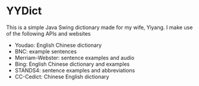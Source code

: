 # YYDict

This is a simple Java Swing dictionary made for my wife, Yiyang.
I make use of the following APIs and websites
* Youdao: English Chinese dictionary
* BNC: example sentences
* Merriam-Webster: sentence examples and audio
* Bing: English Chinese dictionary and examples
* STANDS4: sentence examples and abbreviations
* CC-Cedict: Chinese English dictionary
